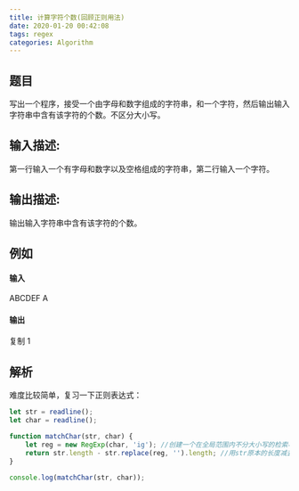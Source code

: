 ```yaml
---
title: 计算字符个数(回顾正则用法)
date: 2020-01-20 00:42:08
tags: regex
categories: Algorithm 
---
```


## 题目
写出一个程序，接受一个由字母和数字组成的字符串，和一个字符，然后输出输入字符串中含有该字符的个数。不区分大小写。

## 输入描述:
第一行输入一个有字母和数字以及空格组成的字符串，第二行输入一个字符。

## 输出描述:
输出输入字符串中含有该字符的个数。

## 例如
#### 输入
ABCDEF
A
#### 输出
复制
1

## 解析
难度比较简单，复习一下正则表达式：
``` js
let str = readline();
let char = readline();

function matchChar(str, char) {
    let reg = new RegExp(char, 'ig'); //创建一个在全局范围内不分大小写的检索与变量char相同的字符规则
    return str.length - str.replace(reg, '').length; //用str原本的长度减去去掉char字符后的长度，即得char字符在str中的个数
}

console.log(matchChar(str, char));
```